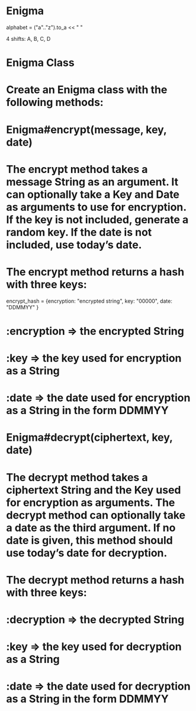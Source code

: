 # Enigma

alphabet = ("a".."z").to_a << " "

4 shifts: A, B, C, D

# Enigma Class
# Create an Enigma class with the following methods:
#
# Enigma#encrypt(message, key, date)
# The encrypt method takes a message String as an argument. It can optionally take a Key and Date as arguments to use for encryption. If the key is not included, generate a random key. If the date is not included, use today’s date.



#
# The encrypt method returns a hash with three keys:
  encrypt_hash = {encryption: "encrypted string",
                         key: "00000",
                        date: "DDMMYY"
                 }

# :encryption => the encrypted String
# :key => the key used for encryption as a String
# :date => the date used for encryption as a String in the form DDMMYY
# Enigma#decrypt(ciphertext, key, date)
# The decrypt method takes a ciphertext String and the Key used for encryption as arguments. The decrypt method can optionally take a date as the third argument. If no date is given, this method should use today’s date for decryption.
#
# The decrypt method returns a hash with three keys:
#
# :decryption => the decrypted String
# :key => the key used for decryption as a String
# :date => the date used for decryption as a String in the form DDMMYY
